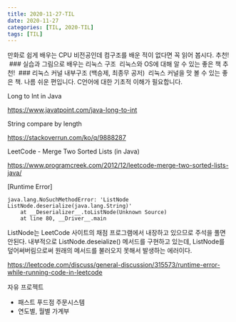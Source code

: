 ```yaml
---
title: 2020-11-27-TIL
date: 2020-11-27
categories: [TIL, 2020-TIL]
tags: [TIL]
---
```


만화로 쉽게 배우는 CPU 비전공인데 컴구조를 배운 적이 없다면 꼭 읽어 봅시다. 추천!  ### 실습과 그림으로 배우는 리눅스 구조  리눅스와 OS에 대해 알 수 있는 좋은 책 추천!  ### 리눅스 커널 내부구조 (백승제, 최종무 공저)  리눅스 커널을 맛 볼 수 있는 좋은 책. 나름 쉬운 편입니다. C언어에 대한 기초적 이해가 필요합니다.

Long to Int in Java

https://www.javatpoint.com/java-long-to-int

String compare by length

https://stackoverrun.com/ko/q/9888287

LeetCode - Merge Two Sorted Lists (in Java)

https://www.programcreek.com/2012/12/leetcode-merge-two-sorted-lists-java/

[Runtime Error]

```
java.lang.NoSuchMethodError: 'ListNode ListNode.deserialize(java.lang.String)'
	at __Deserializer__.toListNode(Unknown Source)
	at line 80, __Driver__.main
```

ListNode는 LeetCode 사이트의 채점 프로그램에서 내장하고 있으므로 주석을 풀면 안된다. 내부적으로 ListNode.deseialize() 메서드를 구현하고 있는데, ListNode를 덮어써버림으로써 원래의 메서드를 불러오지 못해서 발생하는 에러이다.

https://leetcode.com/discuss/general-discussion/315573/runtime-error-while-running-code-in-leetcode



자유 프로젝트

- 패스트 푸드점 주문시스템
- 연도별, 월별 가계부